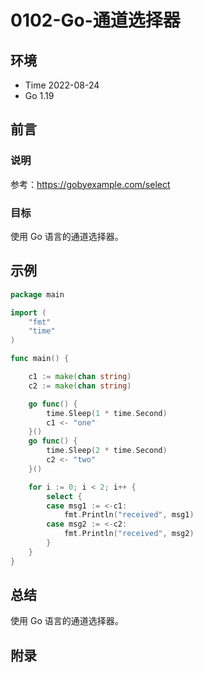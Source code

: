 # 0102-Go-通道选择器

## 环境

- Time 2022-08-24
- Go 1.19

## 前言

### 说明

参考：<https://gobyexample.com/select>

### 目标

使用 Go 语言的通道选择器。

## 示例

```go
package main

import (
    "fmt"
    "time"
)

func main() {

    c1 := make(chan string)
    c2 := make(chan string)

    go func() {
        time.Sleep(1 * time.Second)
        c1 <- "one"
    }()
    go func() {
        time.Sleep(2 * time.Second)
        c2 <- "two"
    }()

    for i := 0; i < 2; i++ {
        select {
        case msg1 := <-c1:
            fmt.Println("received", msg1)
        case msg2 := <-c2:
            fmt.Println("received", msg2)
        }
    }
}
```

## 总结

使用 Go 语言的通道选择器。

## 附录
